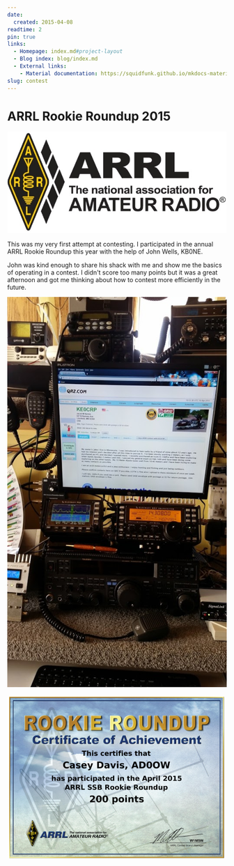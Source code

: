 ```yaml
---
date:
  created: 2015-04-08
readtime: 2
pin: true
links:
  - Homepage: index.md#project-layout
  - Blog index: blog/index.md
  - External links:
    - Material documentation: https://squidfunk.github.io/mkdocs-material
slug: contest
---
```


# ARRL Rookie Roundup 2015

![ARRL Rookie Roundup](../../img/arrl.jpg)


This was my very first attempt at contesting. I participated in the annual ARRL Rookie Roundup this year with the help of John Wells, KB0NE.
<!-- more -->

John was kind enough to share his shack with me and show me the basics of operating in a contest. I didn't score too many points but it was a great afternoon and got me thinking about how to contest more efficiently in the future.

![Contest Station](../../img/rookieroundup-01.jpg)

![Certificate](../../img/rookieroundup-01.png)
